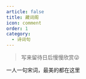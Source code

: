 ```yaml
---
article: false
title: 藏词阁
icon: comment
order: 1
category:
  - 诗词句
---
```




> 写来留待日后慢慢欣赏😜

一人一句宋词，最美的都在这里 <Badge text="平时收藏" type="warning" /> <Badge text="宋词" color="grey" />

<SiteInfo
  name="苏 轼"
  desc="十年生死两茫茫，不思量，自难忘。"
  logo="/cangci.png"
  preview="https://pic1.zhimg.com/80/v2-f5da1a2f817d9913cc99c52ca43ab124_1440w.webp"
/>

<SiteInfo
  name="陆 游"
  desc="红酥手，黄藤酒，满城春色宫墙柳。"
  logo="/cangci.png"
  preview="https://pic1.zhimg.com/80/v2-f5da1a2f817d9913cc99c52ca43ab124_1440w.webp"
/>

<SiteInfo
  name="李清照"
  desc="此情无计可消除，才下眉头，却上心头。"
  logo="/cangci.png"
  preview="https://pic1.zhimg.com/80/v2-f5da1a2f817d9913cc99c52ca43ab124_1440w.webp"
/>

<SiteInfo
  name="辛弃疾"
  desc="众里寻他千百度。蓦然回首，那人却在，灯火阑珊处。"
  logo="/cangci.png"
  preview="https://pic1.zhimg.com/80/v2-f5da1a2f817d9913cc99c52ca43ab124_1440w.webp"
/>